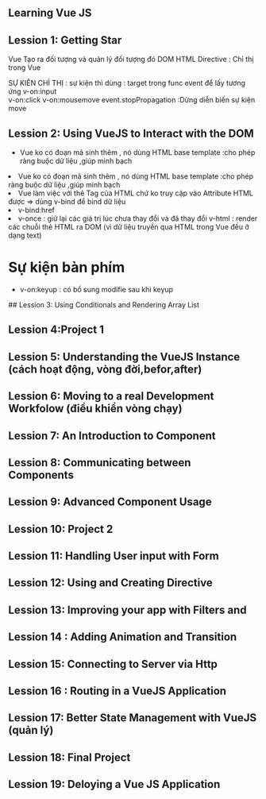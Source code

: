 ## Learning Vue JS

## Lession 1: Getting Star

Vue Tạo ra đối tượng và quản lý đối tượng đó DOM HTML
Directive : Chỉ thị trong Vue

SỰ KIÊN CHỈ THỊ :
sự kiện thì dùng : target trong func event để lấy tương ứng
v-on:input  
v-on:click
v-on:mousemove
event.stopPropagation :Dừng diễn biến sự kiện move

## Lession 2: Using VueJS to Interact with the DOM

<ul>
    <li>Vue ko có đoạn mã sinh thêm , nó dùng HTML base template  :cho phép ràng buộc dữ liệu ,giúp minh bạch</li>
</ul>
<li>Vue ko có đoạn mã sinh thêm , nó dùng HTML base template  :cho phép ràng buộc dữ liệu ,giúp minh bạch</li>
<li>Vue làm việc với thẻ Tag của HTML chứ ko truy cập vào Attribute HTML được => dùng v-bind để bind dữ liệu</li>
<li>v-bind:href </li>
<li>v-once : giử lại các giá trị lúc chưa thay đổi và đã thay đổi
v-html : render các chuỗi thẻ HTML ra DOM (vì dữ liệu truyền qua HTML  trong Vue đều ở dạng text)</li>
<h1>Sự kiện bàn phím</h1>
<ul>
    <li>v-on:keyup : có bổ sung modifie sau khi keyup </li>
</ul>
## Lession 3: Using Conditionals and Rendering Array List

## Lession 4:Project 1

## Lession 5: Understanding the VueJS Instance (cách hoạt động, vòng đời,befor,after)

## Lession 6: Moving to a real Development Workfolow (điều khiển vòng chạy)

## Lession 7: An Introduction to Component

## Lession 8: Communicating between Components

## Lession 9: Advanced Component Usage

## Lession 10: Project 2

## Lession 11: Handling User input with Form

## Lession 12: Using and Creating Directive

## Lession 13: Improving your app with Filters and

## Lession 14 : Adding Animation and Transition

## Lession 15: Connecting to Server via Http

## Lession 16 : Routing in a VueJS Application

## Lession 17: Better State Management with VueJS (quản lý)

## Lession 18: Final Project

## Lession 19: Deloying a Vue JS Application
